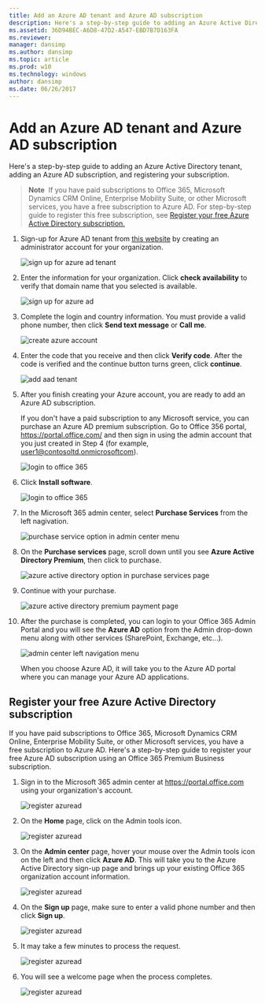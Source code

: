 ```yaml
---
title: Add an Azure AD tenant and Azure AD subscription
description: Here's a step-by-step guide to adding an Azure Active Directory tenant, adding an Azure AD subscription, and registering your subscription.
ms.assetid: 36D94BEC-A6D8-47D2-A547-EBD7B7D163FA
ms.reviewer: 
manager: dansimp
ms.author: dansimp
ms.topic: article
ms.prod: w10
ms.technology: windows
author: dansimp
ms.date: 06/26/2017
---
```


# Add an Azure AD tenant and Azure AD subscription

Here's a step-by-step guide to adding an Azure Active Directory tenant, adding an Azure AD subscription, and registering your subscription.

> **Note**  If you have paid subscriptions to Office 365, Microsoft Dynamics CRM Online, Enterprise Mobility Suite, or other Microsoft services, you have a free subscription to Azure AD. For step-by-step guide to register this free subscription, see [Register your free Azure Active Directory subscription.](#register-your-free-azure-active-directory-subscription)


1. Sign-up for Azure AD tenant from [this website](https://account.windowsazure.com/organization) by creating an administrator account for your organization.

   ![sign up for azure ad tenant](images/azure-ad-add-tenant1.png)

2. Enter the information for your organization. Click **check availability** to verify that domain name that you selected is available.

   ![sign up for azure ad](images/azure-ad-add-tenant2.png)

3. Complete the login and country information. You must provide a valid phone number, then click **Send text message** or **Call me**.

   ![create azure account](images/azure-ad-add-tenant3.png)

4. Enter the code that you receive and then click **Verify code**. After the code is verified and the continue button turns green, click **continue**.

   ![add aad tenant](images/azure-ad-add-tenant3-b.png)

5. After you finish creating your Azure account, you are ready to add an Azure AD subscription.

   If you don't have a paid subscription to any Microsoft service, you can purchase an Azure AD premium subscription. Go to Office 356 portal, <https://portal.office.com/> and then sign in using the admin account that you just created in Step 4 (for example, user1@contosoltd.onmicrosoftcom).

   ![login to office 365](images/azure-ad-add-tenant4.png)

6. Click **Install software**.

   ![login to office 365](images/azure-ad-add-tenant5.png)

7. In the Microsoft 365 admin center, select **Purchase Services** from the left nagivation.

   ![purchase service option in admin center menu](images/azure-ad-add-tenant6.png)

8. On the **Purchase services** page, scroll down until you see **Azure Active Directory Premium**, then click to purchase.

   ![azure active directory option in purchase services page](images/azure-ad-add-tenant7.png)

9. Continue with your purchase.

   ![azure active directory premium payment page](images/azure-ad-add-tenant8.png)

10. After the purchase is completed, you can login to your Office 365 Admin Portal and you will see the **Azure AD** option from the Admin drop-down menu along with other services (SharePoint, Exchange, etc...).

    ![admin center left navigation menu](images/azure-ad-add-tenant9.png)

    When you choose Azure AD, it will take you to the Azure AD portal where you can manage your Azure AD applications.

## Register your free Azure Active Directory subscription

If you have paid subscriptions to Office 365, Microsoft Dynamics CRM Online, Enterprise Mobility Suite, or other Microsoft services, you have a free subscription to Azure AD. Here's a step-by-step guide to register your free Azure AD subscription using an Office 365 Premium Business subscription.

1.  Sign in to the Microsoft 365 admin center at <https://portal.office.com> using your organization's account.

    ![register azuread](images/azure-ad-add-tenant10.png)

2.  On the **Home** page, click on the Admin tools icon.

    ![register azuread](images/azure-ad-add-tenant11.png)

3.  On the **Admin center** page, hover your mouse over the Admin tools icon on the left and then click **Azure AD**. This will take you to the Azure Active Directory sign-up page and brings up your existing Office 365 organization account information.

    ![register azuread](images/azure-ad-add-tenant12.png)

4.  On the **Sign up** page, make sure to enter a valid phone number and then click **Sign up**.

    ![register azuread](images/azure-ad-add-tenant13.png)

5.  It may take a few minutes to process the request.

    ![register azuread](images/azure-ad-add-tenant14.png)

6.  You will see a welcome page when the process completes.

    ![register azuread](images/azure-ad-add-tenant15.png)

 






